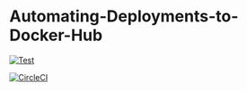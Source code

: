 # Automating-Deployments-to-Docker-Hub

[![Test](https://github.com/Dev-Elie/Automating-Deployments-to-Docker-Hub/actions/workflows/build-test.yml/badge.svg)](https://github.com/Dev-Elie/Automating-Deployments-to-Docker-Hub/actions/workflows/build-test.yml)

[![CircleCI](https://circleci.com/gh/Dev-Elie/Automating-Deployments-to-Docker-Hub/tree/main.svg?style=svg)](https://circleci.com/gh/Dev-Elie/Automating-Deployments-to-Docker-Hub/tree/main)
